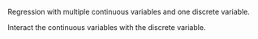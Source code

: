 Regression with multiple continuous variables and one discrete variable.

Interact the continuous variables with the discrete variable.
